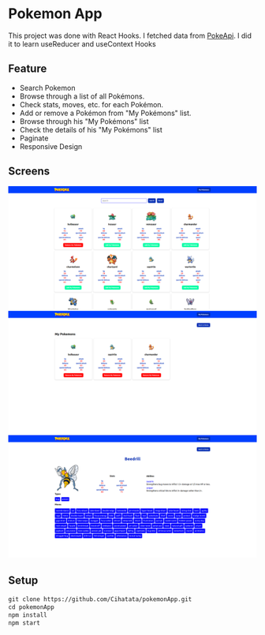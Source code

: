 # Pokemon App
This project was done with React Hooks. I fetched data from [PokeApi](https://pokeapi.co/). I did it to learn useReducer and useContext Hooks 

## Feature
- Search Pokemon
- Browse through a list of all Pokémons.
- Check stats, moves, etc. for each Pokémon.
- Add or remove a Pokémon from "My Pokémons" list.
- Browse through his "My Pokémons" list
- Check the details of his "My Pokémons" list
- Paginate
- Responsive Design

## Screens
![screen1](./docs/screen1.png)
![screen2](./docs/screen2.png)
![screen3](./docs/screen3.png)

## Setup
```
git clone https://github.com/Cihatata/pokemonApp.git
cd pokemonApp
npm install
npm start
```
